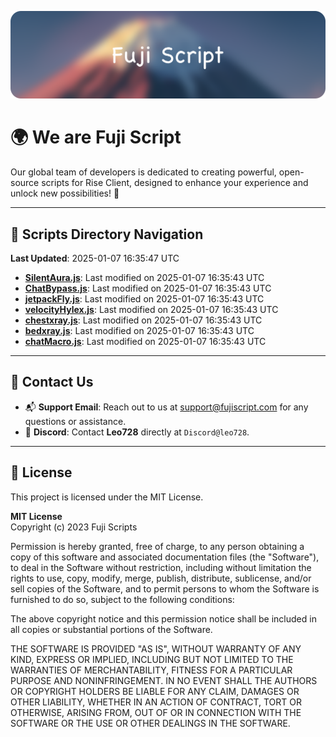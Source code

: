 ![Banner](.github/b.webp)

# 🌍 **We are Fuji Script**

Our global team of developers is dedicated to creating powerful, open-source scripts for Rise Client, designed to enhance your experience and unlock new possibilities! 🌟

---
<!-- SCRIPTS_NAVIGATION_START -->
## 📂 **Scripts Directory Navigation**

**Last Updated**: 2025-01-07 16:35:47 UTC

- **[SilentAura.js](scripts/SilentAura.js)**: Last modified on 2025-01-07 16:35:43 UTC
- **[ChatBypass.js](scripts/ChatBypass.js)**: Last modified on 2025-01-07 16:35:43 UTC
- **[jetpackFly.js](scripts/jetpackFly.js)**: Last modified on 2025-01-07 16:35:43 UTC
- **[velocityHylex.js](scripts/velocityHylex.js)**: Last modified on 2025-01-07 16:35:43 UTC
- **[chestxray.js](scripts/chestxray.js)**: Last modified on 2025-01-07 16:35:43 UTC
- **[bedxray.js](scripts/bedxray.js)**: Last modified on 2025-01-07 16:35:43 UTC
- **[chatMacro.js](scripts/chatMacro.js)**: Last modified on 2025-01-07 16:35:43 UTC

<!-- SCRIPTS_NAVIGATION_END -->

---

## 💬 **Contact Us**  
- 📬 **Support Email**: Reach out to us at [support@fujiscript.com](mailto:support@fujiscript.com) for any questions or assistance.  
- 💬 **Discord**: Contact **Leo728** directly at `Discord@leo728`.

---

## 📜 **License**

This project is licensed under the MIT License.  

**MIT License**  
Copyright (c) 2023 Fuji Scripts  

Permission is hereby granted, free of charge, to any person obtaining a copy of this software and associated documentation files (the "Software"), to deal in the Software without restriction, including without limitation the rights to use, copy, modify, merge, publish, distribute, sublicense, and/or sell copies of the Software, and to permit persons to whom the Software is furnished to do so, subject to the following conditions:  

The above copyright notice and this permission notice shall be included in all copies or substantial portions of the Software.  

THE SOFTWARE IS PROVIDED "AS IS", WITHOUT WARRANTY OF ANY KIND, EXPRESS OR IMPLIED, INCLUDING BUT NOT LIMITED TO THE WARRANTIES OF MERCHANTABILITY, FITNESS FOR A PARTICULAR PURPOSE AND NONINFRINGEMENT. IN NO EVENT SHALL THE AUTHORS OR COPYRIGHT HOLDERS BE LIABLE FOR ANY CLAIM, DAMAGES OR OTHER LIABILITY, WHETHER IN AN ACTION OF CONTRACT, TORT OR OTHERWISE, ARISING FROM, OUT OF OR IN CONNECTION WITH THE SOFTWARE OR THE USE OR OTHER DEALINGS IN THE SOFTWARE.  
